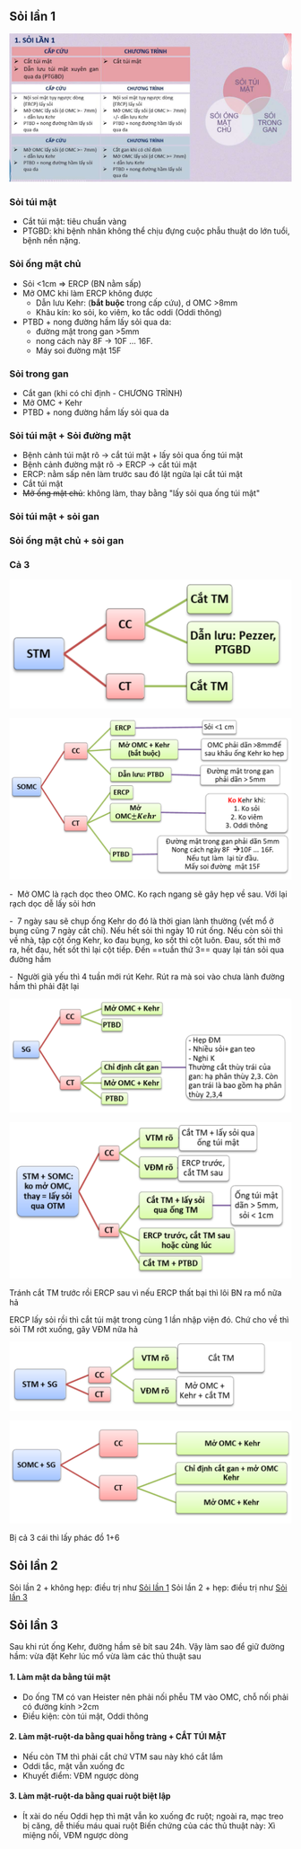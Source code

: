 ## Sỏi lần 1
![777](../../../../200%20Files/image/Ph%C3%A1c%20%C4%91%E1%BB%93%20m%E1%BB%95%20%C4%91%C6%B0%E1%BB%9Dng%20m%E1%BA%ADt-1685418151379.jpeg)
### Sỏi túi mật
- Cắt túi mật: tiêu chuẩn vàng
- PTGBD: khi bệnh nhân không thể chịu đựng cuộc phẫu thuật do lớn tuổi, bệnh nền nặng. 

### Sỏi ống mật chủ
- Sỏi <1cm => ERCP (BN nằm sấp)
- Mở OMC khi làm ERCP không được
	- Dẫn lưu Kehr: (**bắt buộc** trong cấp cứu), d OMC >8mm
	- Khâu kín: ko sỏi, ko viêm, ko tắc oddi (Oddi thông)
- PTBD + nong đường hầm lấy sỏi qua da:
	- đường mật trong gan >5mm
	- nong cách này 8F -> 10F ... 16F.
	- Máy soi đường mật 15F

### Sỏi trong gan
- Cắt gan (khi có chỉ định - CHƯƠNG TRÌNH)
- Mở OMC + Kehr
- PTBD + nong đường hầm lấy sỏi qua da

### Sỏi túi mật + Sỏi đường mật
- Bệnh cảnh túi mật rõ -> cắt túi mật + lấy sỏi qua ống túi mật
- Bệnh cảnh đường mật rõ -> ERCP -> cắt túi mật
- ERCP: nằm sấp nên làm trước sau đó lật ngửa lại cắt túi mật
- Cắt túi mật
- ~~Mở ống mật chủ~~: không làm, thay bằng "lấy sỏi qua ống túi mật"


### Sỏi túi mật + sỏi gan

### Sỏi ống mật chủ + sỏi gan

### Cả 3

![soi1-STM.png](../../../../200%20Files/image/soi1-STM.png)

![soi1-SOMC.png](../../../../200%20Files/image/soi1-SOMC.png)

-  Mở OMC là rạch dọc theo OMC. Ko rạch ngang sẽ gây hẹp về sau. Với lại rạch dọc dễ lấy sỏi hơn

-  7 ngày sau sẽ chụp ống Kehr do đó là thời gian lành thường (vết mổ ở bụng cũng 7 ngày cắt chỉ). Nếu hết sỏi thì ngày 10 rút ống. Nếu còn sỏi thì về nhà, tập cột ống Kehr, ko đau bụng, ko sốt thì cột luôn. Đau, sốt thì mở ra, hết đau, hết sốt thì lại cột tiếp. Đến ==tuần thứ 3== quay lại tán sỏi qua đường hầm

-  Người già yếu thì 4 tuần mới rút Kehr. Rút ra mà soi vào chưa lành đường hầm thì phải đặt lại

![soi1-SG.png](../../../../200%20Files/image/soi1-SG.png)

![soi1-STM+SOMC.png](../../../../200%20Files/image/soi1-STM+SOMC.png)

Tránh cắt TM trước rồi ERCP sau vì nếu ERCP thất bại thì lôi BN ra mổ nữa hả

ERCP lấy sỏi rồi thì cắt túi mật trong cùng 1 lần nhập viện đó. Chứ cho về thì sỏi TM rớt xuống, gây VĐM nữa hả

![soi1-STM+SG.png](../../../../200%20Files/image/soi1-STM+SG.png)

![soi1-SOMC+SG.png](../../../../200%20Files/image/soi1-SOMC+SG.png)

Bị cả 3 cái thì lấy phác đồ 1+6

## Sỏi lần 2
Sỏi lần 2 + không hẹp: điều trị như [Sỏi lần 1](Ph%C3%A1c%20%C4%91%E1%BB%93%20m%E1%BB%95%20%C4%91%C6%B0%E1%BB%9Dng%20m%E1%BA%ADt.md#Sỏi%20lần%201)
Sỏi lần 2 + hẹp: điều trị như [Sỏi lần 3](Ph%C3%A1c%20%C4%91%E1%BB%93%20m%E1%BB%95%20%C4%91%C6%B0%E1%BB%9Dng%20m%E1%BA%ADt.md#Sỏi%20lần%203)

## Sỏi lần 3
Sau khi rút ống Kehr, đường hầm sẽ bít sau 24h. Vậy làm sao để giữ đường hầm: vừa đặt Kehr lúc mổ vừa làm các thủ thuật sau
#### 1. Làm mật da bằng túi mật
- Do ống TM có van Heister nên phải nối phễu TM vào OMC, chỗ nối phải có đường kính >2cm
- Điều kiện: còn túi mật, Oddi thông
#### 2. Làm mật-ruột-da bằng quai hỗng tràng + CẮT TÚI MẬT
- Nếu còn TM thì phải cắt chứ VTM sau này khó cắt lắm
- Oddi tắc, mật vẫn xuống đc
- Khuyết điểm: VĐM ngược dòng
#### 3. Làm mật-ruột-da bằng quai ruột biệt lập
- Ít xài do nếu Oddi hẹp thì mật vẫn ko xuống đc ruột; ngoài ra, mạc treo bị căng, dễ thiếu máu quai ruột
Biến chứng của các thủ thuật này: Xì miệng nối, VĐM ngược dòng